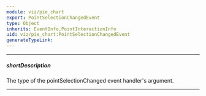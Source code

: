 ```yaml
---
module: viz/pie_chart
export: PointSelectionChangedEvent
type: Object
inherits: EventInfo,PointInteractionInfo
uid: viz/pie_chart:PointSelectionChangedEvent
generateTypeLink: 
---
```

---
##### shortDescription
The type of the pointSelectionChanged event handler's argument.

---
<!-- Description goes here -->